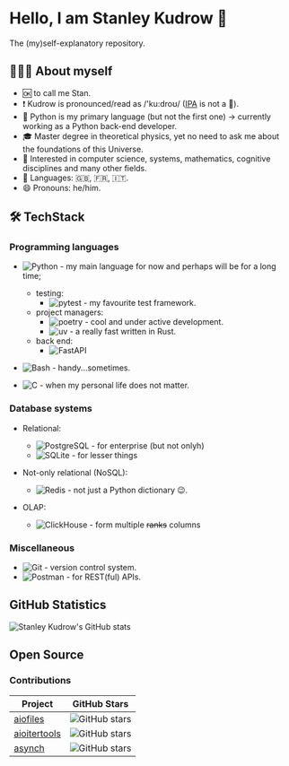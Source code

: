 # Hello, I am Stanley Kudrow 👋

The (my)self-explanatory repository.

## 👨🏻‍💻 About myself

- 🆗 to call me Stan.
- ❗ Kudrow is pronounced/read as /'ku:droʊ/ ([IPA](https://en.wikipedia.org/wiki/International_Phonetic_Alphabet) is not a 🍺).
- 🐍 Python is my primary language (but not the first one) -> currently working as a Python back-end developer.
- 🎓 Master degree in theoretical physics, yet no need to ask me about the foundations of this Universe.
- 🔭 Interested in computer science, systems, mathematics, cognitive disciplines and many other fields.
- 👅 Languages: 🇬🇧, 🇫🇷, 🇮🇹.
- 😄 Pronouns: he/him.

## 🛠 TechStack

### Programming languages

- ![Python](https://img.shields.io/badge/Python-14354C?style=for-the-badge&logo=python&logoColor=white) - my main language for now and perhaps will be for a long time;
  - testing:
    - ![pytest](https://img.shields.io/badge/pytest-%23ffffff.svg?style=for-the-badge&logo=pytest&logoColor=2f9fe3) - my favourite test framework.
  - project managers:
    - ![poetry](https://img.shields.io/badge/Poetry-%233B82F6.svg?style=for-the-badge&logo=poetry&logoColor=0B3D8D) - cool and under active development.
    - ![uv](https://img.shields.io/badge/uv-%233B82F6.svg?style=for-the-badge&logo=uv&logoColor=0B3D8D) - a really fast written in Rust.
  - back end:
    - ![FastAPI](https://img.shields.io/badge/FastAPI-005571?style=for-the-badge&logo=fastapi)

- ![Bash](https://img.shields.io/badge/GNU%20Bash-4EAA25?style=for-the-badge&logo=GNU%20Bash&logoColor=white) - handy...sometimes.

- ![C](https://img.shields.io/badge/c-%2300599C.svg?style=for-the-badge&logo=c&logoColor=white) - when my personal life does not matter.

### Database systems

- Relational:

  - ![PostgreSQL](https://img.shields.io/badge/PostgreSQL-316192?style=for-the-badge&logo=postgresql&logoColor=white) - for enterprise (but not onlyh)
  - ![SQLite](https://img.shields.io/badge/sqlite-%2307405e.svg?style=for-the-badge&logo=sqlite&logoColor=white) - for lesser things

- Not-only relational (NoSQL):

  - ![Redis](https://img.shields.io/badge/Redis-%23DD0031.svg?logo=redis&logoColor=white) - not just a Python dictionary 😉.

- OLAP:

  - ![ClickHouse](https://img.shields.io/badge/ClickHouse-FFCC01?style=for-the-badge&logo=clickhouse&logoColor=white) - form multiple ~~ranks~~ columns

### Miscellaneous

- ![Git](https://img.shields.io/badge/GIT-E44C30?style=for-the-badge&logo=git&logoColor=white) - version control system.
- ![Postman](https://img.shields.io/badge/Postman-FF6C37?style=for-the-badge&logo=postman&logoColor=white) - for REST(ful) APIs.

## GitHub Statistics

![Stanley Kudrow's GitHub stats](https://github-readme-stats.vercel.app/api?username=stankudrow&show_icons=true&show=reviews,discussions_started,discussions_answered,prs_merged,prs_merged_percentage&theme=transparent#gh-dark-mode-only)

## Open Source

### Contributions

| Project | GitHub Stars |
|---------|--------------|
| [aiofiles] | ![GitHub stars][aiofiles-stars] |
| [aioitertools] | ![GitHub stars][aioitertools-stars] |
| [asynch] | ![GitHub stars][asynch-stars] |

[aiofiles]: https://github.com/Tinche/aiofiles
[aiofiles-stars]: https://img.shields.io/github/stars/Tinche/aiofiles?style=social

[aioitertools]: https://github.com/omnilib/aioitertools
[aioitertools-stars]: https://img.shields.io/github/stars/omnilib/aioitertools?style=social

[asynch]: https://github.com/long2ice/asynch
[asynch-stars]: https://img.shields.io/github/stars/long2ice/asynch?style=social
